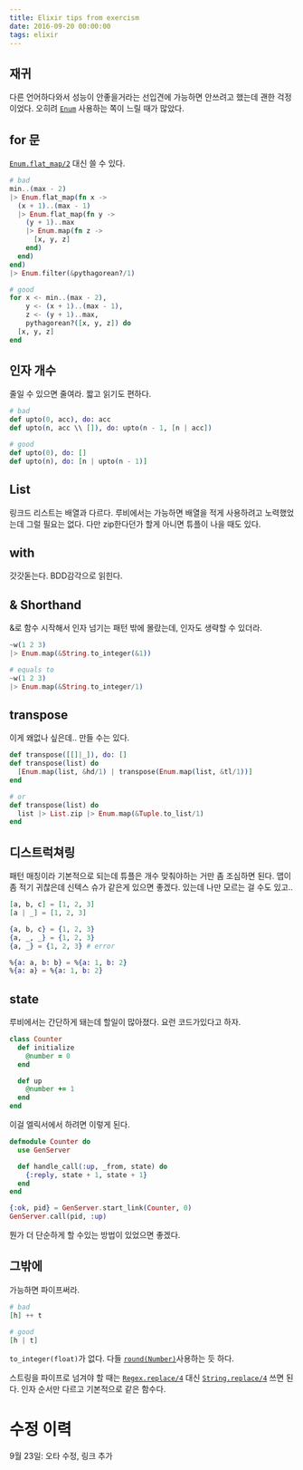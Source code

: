 ```yaml
---
title: Elixir tips from exercism
date: 2016-09-20 00:00:00
tags: elixir
---
```


## 재귀

다른 언어하다와서 성능이 안좋을거라는 선입견에 가능하면 안쓰려고 했는데 괜한
걱정이었다. 오히려
[`Enum`](http://elixir-lang.org/docs/stable/elixir/Enum.html#flat_map/2)
사용하는 쪽이 느릴 때가 많았다.

## for 문

[`Enum.flat_map/2`](http://elixir-lang.org/docs/stable/elixir/Enum.html#flat_map/2)
대신 쓸 수 있다.

```elixir
# bad
min..(max - 2)
|> Enum.flat_map(fn x ->
  (x + 1)..(max - 1)
  |> Enum.flat_map(fn y ->
    (y + 1)..max
    |> Enum.map(fn z ->
      [x, y, z]
    end)
  end)
end)
|> Enum.filter(&pythagorean?/1)

# good
for x <- min..(max - 2),
    y <- (x + 1)..(max - 1),
    z <- (y + 1)..max,
    pythagorean?([x, y, z]) do
  [x, y, z]
end
```

## 인자 개수

줄일 수 있으면 줄여라. 짧고 읽기도 편하다.

```elixir
# bad
def upto(0, acc), do: acc
def upto(n, acc \\ []), do: upto(n - 1, [n | acc])

# good
def upto(0), do: []
def upto(n), do: [n | upto(n - 1)]
```

## List

링크드 리스트는 배열과 다르다. 루비에서는 가능하면 배열을 적게 사용하려고
노력했었는데 그럴 필요는 없다. 다만 zip한다던가 할게 아니면 튜플이 나을 때도
있다.

## with

갓갓돋는다. BDD감각으로 읽힌다.

## & Shorthand

&로 함수 시작해서 인자 넘기는 패턴 밖에 몰랐는데, 인자도 생략할 수 있더라.

```elixir
~w(1 2 3)
|> Enum.map(&String.to_integer(&1))

# equals to
~w(1 2 3)
|> Enum.map(&String.to_integer/1)
```

## transpose

이게 왜없나 싶은데.. 만들 수는 있다.

```elixir
def transpose([[]|_]), do: []
def transpose(list) do
  [Enum.map(list, &hd/1) | transpose(Enum.map(list, &tl/1))]
end

# or
def transpose(list) do
  list |> List.zip |> Enum.map(&Tuple.to_list/1)
end
```

## 디스트럭쳐링

패턴 매칭이라 기본적으로 되는데 튜플은 개수 맞춰야하는 거만 좀 조심하면 된다.
맵이 좀 적기 귀찮은데 신텍스 슈가 같은게 있으면 좋겠다. 있는데 나만 모르는 걸
수도 있고..

```elixir
[a, b, c] = [1, 2, 3]
[a | _] = [1, 2, 3]

{a, b, c} = {1, 2, 3}
{a, _, _} = {1, 2, 3}
{a, _} = {1, 2, 3} # error

%{a: a, b: b} = %{a: 1, b: 2}
%{a: a} = %{a: 1, b: 2}
```

## state

루비에서는 간단하게 돼는데 할일이 많아졌다. 요런 코드가있다고 하자.

```ruby
class Counter
  def initialize
    @number = 0
  end

  def up
    @number += 1
  end
end
```

이걸 엘릭서에서 하려면 이렇게 된다.

```elixir
defmodule Counter do
  use GenServer

  def handle_call(:up, _from, state) do
    {:reply, state + 1, state + 1}
  end
end

{:ok, pid} = GenServer.start_link(Counter, 0)
GenServer.call(pid, :up)
```

뭔가 더 단순하게 할 수있는 방법이 있었으면 좋겠다.

## 그밖에

가능하면 파이프써라.

```elixir
# bad
[h] ++ t

# good
[h | t]
```

`to_integer(float)`가 없다. 다들
[`round(Number)`](http://erlang.org/doc/man/erlang.html#round-1)사용하는 듯 하다.

스트링을 파이프로 넘겨야 할 때는
[`Regex.replace/4`](http://elixir-lang.org/docs/stable/elixir/Regex.html#replace/4) 대신
[`String.replace/4`](http://elixir-lang.org/docs/stable/elixir/String.html#replace/4) 쓰면
된다. 인자 순서만 다르고 기본적으로 같은 함수다.

# 수정 이력

9월 23일: 오타 수정, 링크 추가

